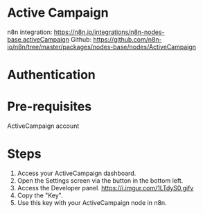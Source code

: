 # Active Campaign

n8n integration: https://n8n.io/integrations/n8n-nodes-base.activeCampaign
Github: https://github.com/n8n-io/n8n/tree/master/packages/nodes-base/nodes/ActiveCampaign

# Authentication

# Pre-requisites

ActiveCampaign account

# Steps

1. Access your ActiveCampaign dashboard.
2. Open the Settings screen via the button in the bottom left.
3. Access the Developer panel. https://i.imgur.com/1LTdyS0.gifv
4. Copy the "Key". 
5. Use this key with your ActiveCampaign node in n8n.


